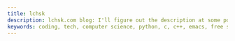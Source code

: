 ```yaml
---
title: lchsk
description: lchsk.com blog: I'll figure out the description at some point
keywords: coding, tech, computer science, python, c, c++, emacs, free software, xstarter
---
```

